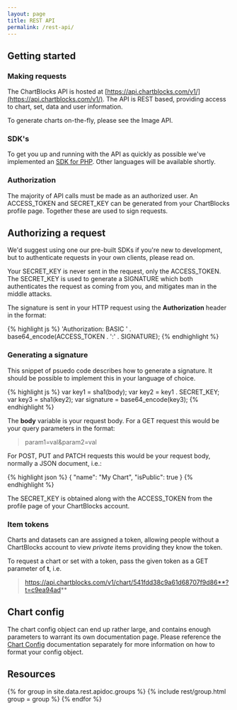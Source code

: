 ```yaml
---
layout: page
title: REST API
permalink: /rest-api/
---
```


## Getting started

### Making requests

The ChartBlocks API is hosted at [https://api.chartblocks.com/v1/](https://api.chartblocks.com/v1/). The API is 
REST based, providing access to chart, set, data and user information.

To generate charts on-the-fly, please see the Image API.

### SDK's

To get you up and running with the API as quickly as possible we've implemented 
an [SDK for PHP](https://github.com/ChartBlocks/php-rest-sdk). Other languages 
will be available shortly.

### Authorization

The majority of API calls must be made as an authorized user. An ACCESS_TOKEN and
SECRET_KEY can be generated from your ChartBlocks profile page. Together these 
are used to sign requests.

## Authorizing a request

We'd suggest using one our pre-built SDKs if you're new to development, but to
authenticate requests in your own clients, please read on.

Your SECRET_KEY is never sent in the request, only the ACCESS_TOKEN. The 
SECRET_KEY is used to generate a SIGNATURE which both authenticates the request
as coming from you, and mitigates man in the middle attacks.

The signature is sent in your HTTP request using the **Authorization** header in the format:

{% highlight js %}
'Authorization: BASIC ' . base64_encode(ACCESS_TOKEN . ':' . SIGNATURE);
{% endhighlight %}

### Generating a signature

This snippet of psuedo code describes how to generate a signature. It should be
possible to implement this in your language of choice.

{% highlight js %}
var key1 = sha1(body);
var key2 = key1 . SECRET_KEY;
var key3 = sha1(key2);
var signature = base64_encode(key3);
{% endhighlight %}

The **body** variable is your request body. For a GET request this would be your 
query parameters in the format:

> param1=val&param2=val

For POST, PUT and PATCH requests this would be your request body, normally a
JSON document, i.e.:

{% highlight json %}
{
  "name": "My Chart",
  "isPublic": true
}
{% endhighlight %}

The SECRET_KEY is obtained along with the ACCESS_TOKEN from the profile page
of your ChartBlocks account.


### Item tokens

Charts and datasets can are assigned a token, allowing people without a 
ChartBlocks account to view *private* items providing they know the token.

To request a chart or set with a token, pass the given token as a GET
parameter of **t**, i.e.

> https://api.chartblocks.com/v1/chart/541fdd38c9a61d68707f9d86**?t=c9ea94ad**


## Chart config

The chart config object can end up rather large, and contains enough parameters
to warrant its own documentation page. Please reference the [Chart Config](/chart-config)
documentation separately for more information on how to format your config 
object.

## Resources 
{% for group in site.data.rest.apidoc.groups %}
  {% include rest/group.html group = group %}
{% endfor %}

